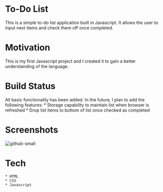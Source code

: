 # To-Do List
This is a simple to-do list application built in Javascript. It allows the user to input next items and check them off once completed. 

# Motivation
This is my first Javascript project and I created it to gain a better understanding of the language.

# Build Status
All basic functionality has been added. In the future, I plan to add the following features:
    * Storage capability to maintain list when browser is refreshed
    * Drop list items to bottom of list once checked as completed

# Screenshots
![github-small](https://imgur.com/rnUd8ry)

# Tech
    * HTML
    * CSS
    * Javascript
